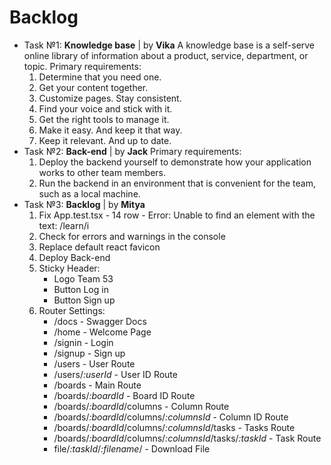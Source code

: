 # Backlog

* Task №1: 
  **Knowledge base** | by **Vika**
  A knowledge base is a self-serve online library of information about a product, service, department, or topic. 
  Primary requirements:
  1. Determine that you need one.
  2. Get your content together.
  3. Customize pages. Stay consistent.
  4. Find your voice and stick with it.
  5. Get the right tools to manage it.
  6. Make it easy. And keep it that way.
  7. Keep it relevant. And up to date.
* Task №2: 
  **Back-end** | by **Jack**
  Primary requirements:
  1. Deploy the backend yourself to demonstrate how your application works to other team members.
  2. Run the backend in an environment that is convenient for the team, such as a local machine.
* Task №3:
  **Backlog** | by **Mitya**
  1. Fix App.test.tsx - 14 row - Error: Unable to find an element with the text: /learn/i
  2. Check for errors and warnings in the console
  3. Replace default react favicon
  4. Deploy Back-end
  5. Sticky Header:
      * Logo Team 53
      * Button Log in
      * Button Sign up
  6. Router Settings:
      * /docs - Swagger Docs
      * /home - Welcome Page
      * /signin - Login
      * /signup - Sign up
      * /users - User Route
      * /users/*:userId* - User ID Route
      * /boards - Main Route
      * /boards/*:boardId* - Board ID Route
      * /boards/*:boardId*/columns - Column Route
      * /boards/*:boardId*/columns/*:columnsId* - Column ID Route
      * /boards/*:boardId*/columns/*:columnsId*/tasks - Tasks Route
      * /boards/*:boardId*/columns/*:columnsId*/tasks/*:taskId* - Task Route
      * file/*:taskId*/*:filename*/ - Download File